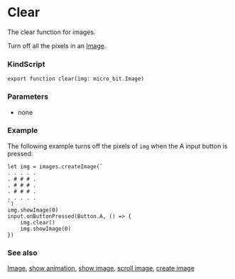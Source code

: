 # Clear

The clear function for images.

Turn off all the pixels in an [Image](/reference/images/image).

### KindScript

```
export function clear(img: micro_bit.Image)
```

### Parameters

* none

### Example

The following example turns off the pixels of `img` when the A input button is pressed:

```
let img = images.createImage(`
. . . . .
. # # # .
. # # # .
. # # # .
. . . . .
`)
img.showImage(0)
input.onButtonPressed(Button.A, () => {
    img.clear()
    img.showImage(0)
})
```

### See also

[Image](/reference/images/image), [show animation](/reference/basic/show-animation), [show image](/reference/images/show-image), [scroll image](/reference/images/scroll-image), [create image](/reference/images/create-image)

